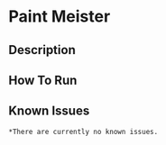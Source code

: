 # Paint Meister

## Description

## How To Run

## Known Issues

    *There are currently no known issues.
